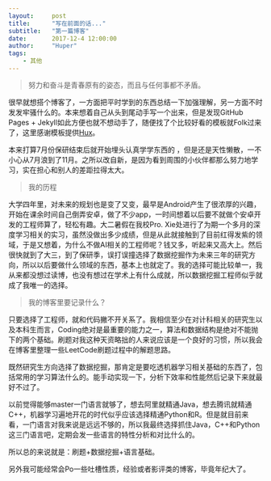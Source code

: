 ```yaml
---
layout:     post
title:      "写在前面的话..."
subtitle:   "第一篇博客"
date:       2017-12-4 12:00:00
author:     "Huper"
tags:
    - 其他
---
```


> 努力和奋斗是青春原有的姿态，而且与任何事都不矛盾。

很早就想搭个博客了，一方面把平时学到的东西总结一下加强理解，另一方面不时发发牢骚什么的。本来想着自己从头到尾动手写一个出来，但是发现GitHub Pages + Jekyll如此方便也就不想动手了，随便找了个比较好看的模板就Folk过来了，这里感谢模板提供[Hux](https://github.com/Huxpro/huxpro.github.io)。

本来打算7月份保研结束后就开始埋头认真学学东西的 ，但是还是天性懒散，一不小心从7月浪到了11月。之所以改自新，是因为看到周围的小伙伴都那么努力地学习，实在担心和别人的差距拉得太大。

> 我的历程

大学四年里，对未来的规划也是变了又变，最早是Android产生了很浓厚的兴趣，开始在课余时间自己倒弄安卓，做了不少app，一时间想着以后要不就做个安卓开发的工程师算了，轻松有趣。大二暑假在我校Pro. Xie处进行了为期一个多月的深度学习相关的实习，虽然没做出多少成绩，但是从此就接触到了目前红得发紫的领域，于是又想着，为什么不做AI相关的工程师呢？钱又多，听起来又高大上。然后很快就到了大三，到了保研季，误打误撞选择了数据挖掘作为未来三年的研究方向，所以以后要做什么领域的东西，基本上也就定了。我的选择可能比较单一，我从来都没想过读博，也没有想过在学术上有什么成就，所以数据挖掘工程师似乎就成了我唯一的选择。

> 我的博客里要记录什么？

只要选择了工程师，就和代码撇不开关系了。我相信至少在对计科相关的研究生以及本科生而言，Coding绝对是最重要的能力之一，算法和数据结构是绝对不能抛下的两个基础。刷题对我这种天资略拙的人来说应该是一个良好的习惯，所以我会在博客里整理一些LeetCode刷题过程中的解题思路。

既然研究生方向选择了数据挖掘，那肯定是要吃透机器学习相关基础的东西了，包括常用的学习算法什么的。能手动实现一下，分析下效率和性能然后记录下来就最好不过了。

以前觉得能够master一门语言就够了，想去阿里就精通Java，想去腾讯就精通C++，机器学习遍地开花的时代似乎应该选择精通Python和R。但是就目前来看，一门语言对我来说是远远不够的，所以我最终选择抓住Java，C++和Python这三门语言吧，定期会发一些语言的特性分析和对比什么的。

所以总的来说就是：刷题+数据挖掘+语言基础。

另外我可能经常会Po一些吐槽性质，经验或者影评类的博客，毕竟年纪大了。